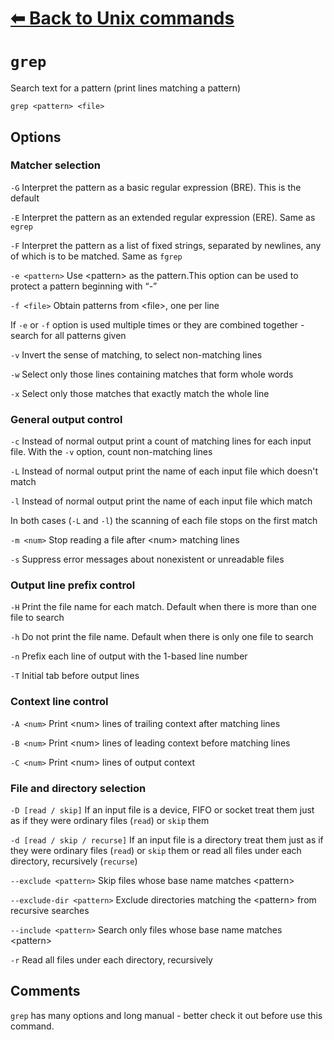 # [⬅ Back	to Unix commands](unix.md)
# `grep`
Search text for a pattern (print lines matching a pattern)

`grep <pattern> <file>`

## Options
### Matcher selection
`-G` Interpret the pattern as a basic regular expression (BRE). This is the default

`-E` Interpret the pattern as an extended regular expression (ERE). Same as `egrep`

`-F` Interpret the pattern as a list of fixed strings, separated by newlines, any of which is to be matched. Same as `fgrep`

`-e <pattern>` Use &lt;pattern&gt; as the pattern.This option can be used to protect a pattern beginning with “-”

`-f <file>` Obtain patterns from &lt;file&gt;, one per line

 If `-e` or `-f` option is used multiple times or they are combined together - search for all patterns given

 `-v` Invert the sense of matching, to select non-matching lines

`-w` Select only those lines containing matches that form whole words

 `-x` Select only those matches that exactly match the whole line

### General output control
`-c` Instead of normal output print a count of matching lines for each input file. With the `-v` option, count non-matching lines

`-L` Instead of normal output print the name of each input file which doesn't match

`-l` Instead of normal output print the name of each input file which match

In both cases (`-L` and `-l`) the scanning of each file stops on the first match

`-m <num>` Stop reading a file after &lt;num&gt; matching lines

`-s` Suppress error messages about nonexistent or unreadable files

### Output line prefix control
`-H` Print the file name for each match. Default when there is more than one file to search

`-h` Do not print the file name. Default when there is only one file to search

`-n` Prefix each line of output with the 1-based line number

`-T` Initial tab before output lines

### Context line control
`-A <num>` Print &lt;num&gt; lines of trailing context after matching lines

`-B <num>` Print  &lt;num&gt; lines of leading context before matching lines

`-C <num>` Print &lt;num&gt; lines of output context

### File and directory selection
`-D [read / skip]` If an input file is a device,  FIFO or socket treat them just as if they were ordinary files (`read`) or `skip` them

`-d [read / skip / recurse]` If an input file is a directory treat them just as if they were ordinary files (`read`) or `skip` them or read all files under each directory, recursively (`recurse`)

`--exclude <pattern>` Skip files whose base name matches  &lt;pattern&gt;

`--exclude-dir <pattern>` Exclude directories matching the  &lt;pattern&gt; from recursive searches

`--include <pattern>` Search only files whose base name matches &lt;pattern&gt;

`-r` Read all files under each directory, recursively

## Comments
`grep` has many options and long manual - better check it out before use this command.
